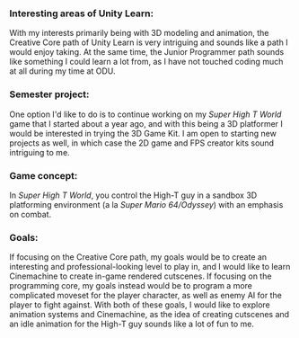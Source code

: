 ### Interesting areas of Unity Learn:

With my interests primarily being with 3D modeling and animation, the Creative Core path of Unity Learn is very intriguing and sounds like a path I would enjoy taking. At the same time, the Junior Programmer path sounds like something I could learn a lot from, as I have not touched coding much at all during my time at ODU. 

### Semester project:

One option I'd like to do is to continue working on my *Super High T World* game that I started about a year ago, and with this being a 3D platformer I would be interested in trying the 3D Game Kit. I am open to starting new projects as well, in which case the 2D game and FPS creator kits sound intriguing to me. 

### Game concept:

In *Super High T World*, you control the High-T guy in a sandbox 3D platforming environment (a la *Super Mario 64/Odyssey*) with an emphasis on combat. 

### Goals:
If focusing on the Creative Core path, my goals would be to create an interesting and professional-looking level to play in, and I would like to learn Cinemachine to create in-game rendered cutscenes. If focusing on the programming core, my goals instead would be to program a more complicated moveset for the player character, as well as enemy AI for the player to fight against. With both of these goals, I would like to explore animation systems and Cinemachine, as the idea of creating cutscenes and an idle animation for the High-T guy sounds like a lot of fun to me. 
